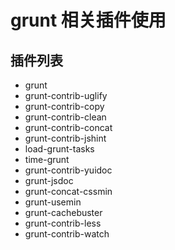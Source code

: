 grunt 相关插件使用
=====

## 插件列表
* grunt
* grunt-contrib-uglify
* grunt-contrib-copy
* grunt-contrib-clean
* grunt-contrib-concat
* grunt-contrib-jshint
* load-grunt-tasks
* time-grunt
* grunt-contrib-yuidoc
* grunt-jsdoc
* grunt-concat-cssmin
* grunt-usemin
* grunt-cachebuster
* grunt-contrib-less
* grunt-contrib-watch